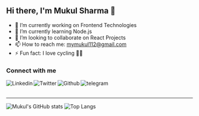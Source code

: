 ## Hi there, I'm Mukul Sharma 👋

- 🔭 I’m currently working on Frontend Technologies
- 🌱 I’m currently learning Node.js
- 👯 I’m looking to collaborate on React Projects
- 📫 How to reach me: mymukul112@gmail.com
- ⚡ Fun fact: I love cycling 🚴‍♀️

### Connect with me
[<img align="left" alt="Linkedin" src="https://image.flaticon.com/icons/png/32/174/174857.png" />][linkedin]
[<img align="left" alt="Twitter" src="https://image.flaticon.com/icons/png/32/124/124021.png" />][twitter]
[<img align="left" alt="Github" src="https://image.flaticon.com/icons/png/32/38/38401.png" />][github]
[<img align="left" alt="telegram" src="https://image.flaticon.com/icons/png/32/124/124019.png" />][telegram]

<br />
<br />

---
![Mukul's GitHub stats](https://github-readme-stats.vercel.app/api?username=mukul98s&count_private=true&show_icons=true&theme=dark)
![Top Langs](https://github-readme-stats.vercel.app/api/top-langs/?username=mukul98s&theme=dark&layout=compact)

<!-- [![Readme Card](https://github-readme-stats.vercel.app/api/pin/?username=mukul98s&repo=tomato-clock)](https://github.com/anuraghazra/github-readme-stats) -->


[linkedin]: https://www.linkedin.com/in/mukul98s/
[twitter]: https://twitter.com/mukul98s
[github]: https://github.com/mukul98s?tab=follow
[telegram]: https://t.me/mukul98s
